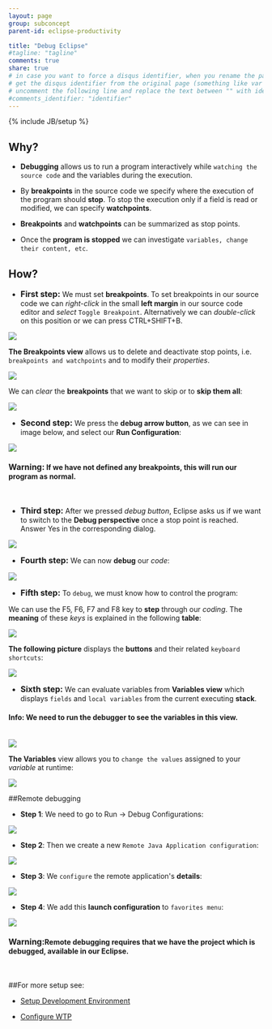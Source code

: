 ```yaml
---
layout: page
group: subconcept
parent-id: eclipse-productivity

title: "Debug Eclipse"
#tagline: "tagline"
comments: true
share: true
# in case you want to force a disqus identifier, when you rename the page
# get the disqus identifier from the original page (something like var disqus_identifier = 'ident';),
# uncomment the following line and replace the text between "" with ident
#comments_identifier: "identifier"
---
```

{% include JB/setup %}

## Why?

* **Debugging** allows us to run a program interactively while ``watching the source code`` and the variables during the execution.

* By **breakpoints** in the source code we specify where the execution of the program should **stop**. To stop the execution only if a field is read or modified, we can specify **watchpoints**.

* **Breakpoints** and **watchpoints** can be summarized as stop points.

* Once the **program is stopped** we can investigate ``variables, change their content, etc``. 
	
## How?
* <font size="3"><b>First step:</b></font> We must set **breakpoints**. To set breakpoints in our source code we can *right-click* in the small **left margin** in our source code editor and *select* ``Toggle Breakpoint``. Alternatively we can *double-click* on this position or we can press <span class="label label-success">CTRL+SHIFT+B</span>.
	
<img class="img-thumbnail center-block" src="debug-images/breakpoint.png"/>

**The Breakpoints view** allows us to delete and deactivate stop points, i.e. ``breakpoints and watchpoints`` and to modify their *properties*. 

<img class="img-thumbnail center-block" src="debug-images/breakpoints.png"/>

We can *clear* the **breakpoints** that we want to skip or to **skip them all**:

<img class="img-thumbnail center-block" src="debug-images/skip-breakpoints.png"/>

* <font size="3"><b>Second step:</b></font> We press the **debug arrow button**, as we can see in image below, and select our **Run Configuration**:

<img class="img-thumbnail center-block" src="debug-images/debug.png"/>

<h4><span class="label label-warning"><b><font size="3">Warning:</font></b>  If we have not defined any breakpoints, this will run our program as normal.</span></h4><br>

* <font size="3"><b>Third step:</b></font> After we pressed *debug button*, Eclipse asks us if we want to switch to the **Debug perspective** once a stop point is reached. Answer Yes in the corresponding dialog. 

<img class="img-thumbnail center-block" src="debug-images/debug-dialog.png"/>

* <font size="3"><b>Fourth step:</b></font> We can now **debug** our *code*:

<img class="img-thumbnail center-block" src="debug-images/debugging-perspective.png"/>

* <font size="3"><b>Fifth step:</b></font> To ``debug``, we must know how to control the program:

We can use the <span class="label label-success">F5</span>, <span class="label label-success">F6</span>, <span class="label label-success">F7</span> and <span class="label label-success">F8</span> key to **step** through our *coding*. The **meaning** of these *keys* is explained in the following **table**:

 <img class="img-thumbnail center-block" src="debug-images/table-controls.png"/>
 
**The following picture** displays the **buttons** and their related ``keyboard shortcuts``:
 
 <img class="img-thumbnail center-block" src="debug-images/buttons.png"/>
 
* <font size="3"><b>Sixth step:</b></font> We can evaluate variables from **Variables view** which displays ``fields`` and ``local variables`` from the current executing **stack**.
<h4><span class="label label-info"><b>Info:</b> We need to run the <b>debugger</b> to see the variables in this view.</span></h4><br>
 
 <img class="img-thumbnail center-block" src="debug-images/variables.png"/>

**The Variables** view allows you to ``change the values`` assigned to your *variable* at runtime:

<img class="img-thumbnail center-block" src="debug-images/variables-change.png"/>

##Remote debugging 

* **Step 1**: We need to go to <span class="label label-success">Run -> Debug Configurations</span>:

<img class="img-thumbnail center-block" src="debug-images/remote-step1.png"/>

* **Step 2**: Then we create a new ``Remote Java Application configuration``:

<img class="img-thumbnail center-block" src="debug-images/remote-step2.png"/>

* **Step 3**: We ``configure`` the remote application's **details**:

<img class="img-thumbnail center-block" src="debug-images/remote-step3.png"/>

* **Step 4**: We add this **launch configuration** to ``favorites menu``: 

<img class="img-thumbnail center-block" src="debug-images/remote-step4.png"/>

<h4><span class="label label-warning"><b><font size="3">Warning:</font></b>Remote debugging requires that we have the project which is debugged, available in our Eclipse. </span></h4><br>

##For more setup see:

* [Setup Development Environment](../dev-doc/#SetupDevelopmentEnvironment)
 
* [Configure WTP](index.html#WTP)

